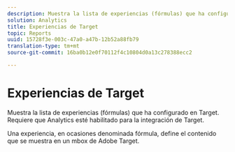 ```yaml
---
description: Muestra la lista de experiencias (fórmulas) que ha configurado en Target. Requiere que Analytics esté habilitado para la integración de Target.
solution: Analytics
title: Experiencias de Target
topic: Reports
uuid: 15728f3e-003c-47a0-a47b-12b52a88fb79
translation-type: tm+mt
source-git-commit: 16ba0b12e0f70112f4c10804d0a13c278388ecc2

---
```



# Experiencias de Target

Muestra la lista de experiencias (fórmulas) que ha configurado en Target. Requiere que Analytics esté habilitado para la integración de Target.

Una experiencia, en ocasiones denominada fórmula, define el contenido que se muestra en un mbox de Adobe Target.
